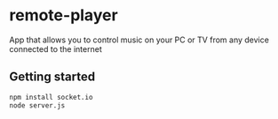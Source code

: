 # remote-player
App that allows you to control music on your PC or TV from any device connected to the internet

## Getting started
```bash
npm install socket.io
node server.js
```